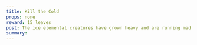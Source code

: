 ```yaml
---
title: Kill the Cold
props: none
reward: 15 leaves
post: The ice elemental creatures have grown heavy and are running mad in the area. A mass of them have formed in the wilds and the local area has gotten extremely cold. Go and destroy these sentient energies and let them disperse to allow the balance to reform.
summary: 
---
```

